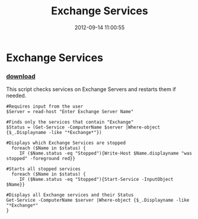 ﻿---
pid:            3639
parent:         0
children:       
poster:         Littlegun
title:          Exchange Services
date:           2012-09-14 11:00:55
description:    This script checks services on Exchange Servers and restarts them if needed.
format:         posh
---

# Exchange Services

### [download](3639.ps1)  

This script checks services on Exchange Servers and restarts them if needed.

```posh
#Requires input from the user
$Server = read-host "Enter Exchange Server Name"

#Finds only the services that contain "Exchange"
$Status = (Get-Service -ComputerName $server |Where-object {$_.Displayname -like "*Exchange*"})

#Displays which Exchange Services are stopped
  foreach ($Name in $status) {
     IF ($Name.status -eq "Stopped"){Write-Host $Name.displayname "was stopped" -foreground red}} 

#Starts all stopped services
  foreach ($Name in $status) {
     IF ($Name.status -eq "Stopped"){Start-Service -InputObject $Name}}

#Displays all Exchange services and their Status  
Get-Service -ComputerName $server |Where-object {$_.Displayname -like "*Exchange*"
}
```
